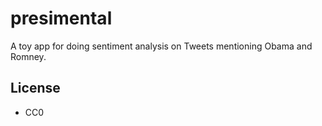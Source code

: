 presimental
===========

A toy app for doing sentiment analysis on Tweets mentioning Obama and Romney.

License
-------

* CC0
